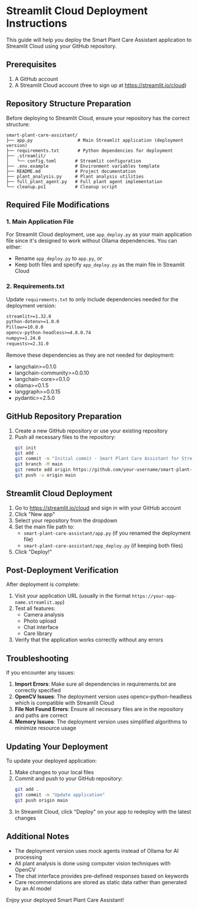 # Streamlit Cloud Deployment Instructions

This guide will help you deploy the Smart Plant Care Assistant application to Streamlit Cloud using your GitHub repository.

## Prerequisites

1. A GitHub account
2. A Streamlit Cloud account (free to sign up at https://streamlit.io/cloud)

## Repository Structure Preparation

Before deploying to Streamlit Cloud, ensure your repository has the correct structure:

```
smart-plant-care-assistant/
├── app.py                 # Main Streamlit application (deployment version)
├── requirements.txt       # Python dependencies for deployment
├── .streamlit/
│   └── config.toml       # Streamlit configuration
├── .env.example          # Environment variables template
├── README.md             # Project documentation
├── plant_analysis.py     # Plant analysis utilities
├── full_plant_agent.py   # Full plant agent implementation
└── cleanup.ps1           # Cleanup script
```

## Required File Modifications

### 1. Main Application File

For Streamlit Cloud deployment, use `app_deploy.py` as your main application file since it's designed to work without Ollama dependencies. You can either:

- Rename `app_deploy.py` to `app.py`, or
- Keep both files and specify `app_deploy.py` as the main file in Streamlit Cloud

### 2. Requirements.txt

Update `requirements.txt` to only include dependencies needed for the deployment version:

```txt
streamlit>=1.32.0
python-dotenv>=1.0.0
Pillow>=10.0.0
opencv-python-headless>=4.8.0.74
numpy>=1.24.0
requests>=2.31.0
```

Remove these dependencies as they are not needed for deployment:
- langchain>=0.1.0
- langchain-community>=0.0.10
- langchain-core>=0.1.0
- ollama>=0.1.5
- langgraph>=0.0.15
- pydantic>=2.5.0

## GitHub Repository Preparation

1. Create a new GitHub repository or use your existing repository
2. Push all necessary files to the repository:
   ```bash
   git init
   git add .
   git commit -m "Initial commit - Smart Plant Care Assistant for Streamlit Cloud"
   git branch -M main
   git remote add origin https://github.com/your-username/smart-plant-care-assistant.git
   git push -u origin main
   ```

## Streamlit Cloud Deployment

1. Go to https://streamlit.io/cloud and sign in with your GitHub account
2. Click "New app"
3. Select your repository from the dropdown
4. Set the main file path to:
   - `smart-plant-care-assistant/app.py` (if you renamed the deployment file)
   - `smart-plant-care-assistant/app_deploy.py` (if keeping both files)
5. Click "Deploy!"

## Post-Deployment Verification

After deployment is complete:

1. Visit your application URL (usually in the format `https://your-app-name.streamlit.app`)
2. Test all features:
   - Camera analysis
   - Photo upload
   - Chat interface
   - Care library
3. Verify that the application works correctly without any errors

## Troubleshooting

If you encounter any issues:

1. **Import Errors**: Make sure all dependencies in requirements.txt are correctly specified
2. **OpenCV Issues**: The deployment version uses opencv-python-headless which is compatible with Streamlit Cloud
3. **File Not Found Errors**: Ensure all necessary files are in the repository and paths are correct
4. **Memory Issues**: The deployment version uses simplified algorithms to minimize resource usage

## Updating Your Deployment

To update your deployed application:

1. Make changes to your local files
2. Commit and push to your GitHub repository:
   ```bash
   git add .
   git commit -m "Update application"
   git push origin main
   ```
3. In Streamlit Cloud, click "Deploy" on your app to redeploy with the latest changes

## Additional Notes

- The deployment version uses mock agents instead of Ollama for AI processing
- All plant analysis is done using computer vision techniques with OpenCV
- The chat interface provides pre-defined responses based on keywords
- Care recommendations are stored as static data rather than generated by an AI model

Enjoy your deployed Smart Plant Care Assistant!